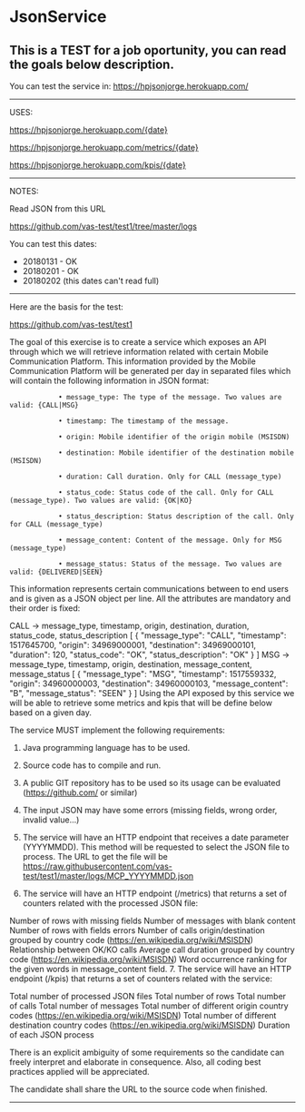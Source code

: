 # JsonService

This is a TEST for a job oportunity, you can read the goals below description.
-------------------------------------------------------------

You can test the service in: https://hpjsonjorge.herokuapp.com/

-------------------------------------------------------------

USES:

https://hpjsonjorge.herokuapp.com/{date} 

https://hpjsonjorge.herokuapp.com/metrics/{date}

https://hpjsonjorge.herokuapp.com/kpis/{date}


-------------------------------------------------------------

NOTES:

Read JSON from this URL

https://github.com/vas-test/test1/tree/master/logs

You can test this dates:

- 20180131 - OK
- 20180201 - OK
- 20180202 (this dates can't read full)


-----------------------------------------------------------
Here are the basis for the test:
 
https://github.com/vas-test/test1
 
The goal of this exercise is to create a service which exposes an API through which we will retrieve information related with certain Mobile Communication Platform. This information provided by the Mobile Communication Platform will be generated per day in separated files which will contain the following information in JSON format:

                • message_type: The type of the message. Two values are valid: {CALL|MSG}

                • timestamp: The timestamp of the message.

                • origin: Mobile identifier of the origin mobile (MSISDN)

                • destination: Mobile identifier of the destination mobile (MSISDN)

                • duration: Call duration. Only for CALL (message_type)

                • status_code: Status code of the call. Only for CALL (message_type). Two values are valid: {OK|KO}

                • status_description: Status description of the call. Only for CALL (message_type)

                • message_content: Content of the message. Only for MSG (message_type)

                • message_status: Status of the message. Two values are valid: {DELIVERED|SEEN}

This information represents certain communications between to end users and is given as a JSON object per line. All the attributes are mandatory and their order is fixed:

CALL -> message_type, timestamp, origin, destination, duration, status_code, status_description
[
  {
    "message_type": "CALL",
    "timestamp": 1517645700,
    "origin": 34969000001,
    "destination": 34969000101,
    "duration": 120,
    "status_code": "OK",
    "status_description": "OK"
  }
]
MSG -> message_type, timestamp, origin, destination, message_content, message_status
[
  {
    "message_type": "MSG",
    "timestamp": 1517559332,
    "origin": 34960000003,
    "destination": 34960000103,
    "message_content": "B",
    "message_status": "SEEN"
  }
]
Using the API exposed by this service we will be able to retrieve some metrics and kpis that will be define below based on a given day.

The service MUST implement the following requirements:

1.   Java programming language has to be used.

2.   Source code has to compile and run.

3.   A public GIT repository has to be used so its usage can be evaluated (https://github.com/ or similar)

4.   The input JSON may have some errors (missing fields, wrong order, invalid value...)

5.   The service will have an HTTP endpoint that receives a date parameter (YYYYMMDD). This method will be requested to select the JSON file to process. The URL to get the file will be https://raw.githubusercontent.com/vas-test/test1/master/logs/MCP_YYYYMMDD.json

6.   The service will have an HTTP endpoint (/metrics) that returns a set of counters related with the processed JSON file:

Number of rows with missing fields
Number of messages with blank content
Number of rows with fields errors
Number of calls origin/destination grouped by country code (https://en.wikipedia.org/wiki/MSISDN)
Relationship between OK/KO calls
Average call duration grouped by country code (https://en.wikipedia.org/wiki/MSISDN)
Word occurrence ranking for the given words in message_content field.
7.   The service will have an HTTP endpoint (/kpis) that returns a set of counters related with the service:

Total number of processed JSON files
Total number of rows
Total number of calls
Total number of messages
Total number of different origin country codes (https://en.wikipedia.org/wiki/MSISDN)
Total number of different destination country codes (https://en.wikipedia.org/wiki/MSISDN)
Duration of each JSON process
 

There is an explicit ambiguity of some requirements so the candidate can freely interpret and elaborate in consequence. Also, all coding best practices applied will be appreciated.

The candidate shall share the URL to the source code when finished.

 -----------------------------------------------------------------------
